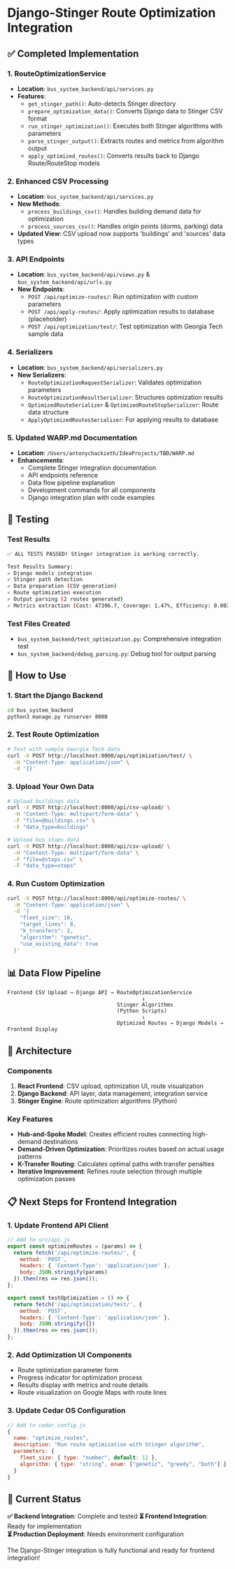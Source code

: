 # Django-Stinger Route Optimization Integration

## ✅ Completed Implementation

### 1. **RouteOptimizationService** 
- **Location**: `bus_system_backend/api/services.py`
- **Features**:
  - `get_stinger_path()`: Auto-detects Stinger directory
  - `prepare_optimization_data()`: Converts Django data to Stinger CSV format
  - `run_stinger_optimization()`: Executes both Stinger algorithms with parameters
  - `parse_stinger_output()`: Extracts routes and metrics from algorithm output
  - `apply_optimized_routes()`: Converts results back to Django Route/RouteStop models

### 2. **Enhanced CSV Processing**
- **Location**: `bus_system_backend/api/services.py`
- **New Methods**:
  - `process_buildings_csv()`: Handles building demand data for optimization
  - `process_sources_csv()`: Handles origin points (dorms, parking) data
- **Updated View**: CSV upload now supports 'buildings' and 'sources' data types

### 3. **API Endpoints**
- **Location**: `bus_system_backend/api/views.py` & `bus_system_backend/api/urls.py`
- **New Endpoints**:
  - `POST /api/optimize-routes/`: Run optimization with custom parameters
  - `POST /api/apply-routes/`: Apply optimization results to database (placeholder)
  - `POST /api/optimization/test/`: Test optimization with Georgia Tech sample data

### 4. **Serializers**
- **Location**: `bus_system_backend/api/serializers.py`
- **New Serializers**:
  - `RouteOptimizationRequestSerializer`: Validates optimization parameters
  - `RouteOptimizationResultSerializer`: Structures optimization results
  - `OptimizedRouteSerializer` & `OptimizedRouteStopSerializer`: Route data structure
  - `ApplyOptimizedRoutesSerializer`: For applying results to database

### 5. **Updated WARP.md Documentation**
- **Location**: `/Users/antonychackieth/IdeaProjects/TBD/WARP.md`
- **Enhancements**:
  - Complete Stinger integration documentation
  - API endpoints reference
  - Data flow pipeline explanation
  - Development commands for all components
  - Django integration plan with code examples

## 🧪 Testing

### Test Results
```bash
✅ ALL TESTS PASSED! Stinger integration is working correctly.

Test Results Summary:
✓ Django models integration
✓ Stinger path detection  
✓ Data preparation (CSV generation)
✓ Route optimization execution
✓ Output parsing (2 routes generated)
✓ Metrics extraction (Cost: 47396.7, Coverage: 1.47%, Efficiency: 0.0021)
```

### Test Files Created
- `bus_system_backend/test_optimization.py`: Comprehensive integration test
- `bus_system_backend/debug_parsing.py`: Debug tool for output parsing

## 🚀 How to Use

### 1. Start the Django Backend
```bash
cd bus_system_backend
python3 manage.py runserver 8000
```

### 2. Test Route Optimization
```bash
# Test with sample Georgia Tech data
curl -X POST http://localhost:8000/api/optimization/test/ \
  -H "Content-Type: application/json" \
  -d '{}'
```

### 3. Upload Your Own Data
```bash
# Upload buildings data
curl -X POST http://localhost:8000/api/csv-upload/ \
  -H "Content-Type: multipart/form-data" \
  -F "file=@buildings.csv" \
  -F "data_type=buildings"

# Upload bus stops data  
curl -X POST http://localhost:8000/api/csv-upload/ \
  -H "Content-Type: multipart/form-data" \
  -F "file=@stops.csv" \
  -F "data_type=stops"
```

### 4. Run Custom Optimization
```bash
curl -X POST http://localhost:8000/api/optimize-routes/ \
  -H "Content-Type: application/json" \
  -d '{
    "fleet_size": 10,
    "target_lines": 8,
    "k_transfers": 2,
    "algorithm": "genetic",
    "use_existing_data": true
  }'
```

## 📊 Data Flow Pipeline

```
Frontend CSV Upload → Django API → RouteOptimizationService
                                           ↓
                                   Stinger Algorithms
                                   (Python Scripts)
                                           ↓
                                   Optimized Routes → Django Models → Frontend Display
```

## 🔧 Architecture

### Components
1. **React Frontend**: CSV upload, optimization UI, route visualization
2. **Django Backend**: API layer, data management, integration service
3. **Stinger Engine**: Route optimization algorithms (Python)

### Key Features
- **Hub-and-Spoke Model**: Creates efficient routes connecting high-demand destinations
- **Demand-Driven Optimization**: Prioritizes routes based on actual usage patterns  
- **K-Transfer Routing**: Calculates optimal paths with transfer penalties
- **Iterative Improvement**: Refines route selection through multiple optimization passes

## 📋 Next Steps for Frontend Integration

### 1. Update Frontend API Client
```javascript
// Add to src/api.js
export const optimizeRoutes = (params) => {
  return fetch('/api/optimize-routes/', {
    method: 'POST',
    headers: { 'Content-Type': 'application/json' },
    body: JSON.stringify(params)
  }).then(res => res.json());
};

export const testOptimization = () => {
  return fetch('/api/optimization/test/', {
    method: 'POST',
    headers: { 'Content-Type': 'application/json' },
    body: JSON.stringify({})
  }).then(res => res.json());
};
```

### 2. Add Optimization UI Components
- Route optimization parameter form
- Progress indicator for optimization process
- Results display with metrics and route details
- Route visualization on Google Maps with route lines

### 3. Update Cedar OS Configuration
```javascript
// Add to cedar.config.js
{
  name: "optimize_routes",
  description: "Run route optimization with Stinger algorithm",
  parameters: {
    fleet_size: { type: "number", default: 12 },
    algorithm: { type: "string", enum: ["genetic", "greedy", "both"] }
  }
}
```

## 🎯 Current Status

**✅ Backend Integration**: Complete and tested
**⏳ Frontend Integration**: Ready for implementation  
**⏳ Production Deployment**: Needs environment configuration

The Django-Stinger integration is fully functional and ready for frontend integration!